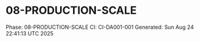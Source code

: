 # 08-PRODUCTION-SCALE
Phase: 08-PRODUCTION-SCALE
CI: CI-DA001-001
Generated: Sun Aug 24 22:41:13 UTC 2025
